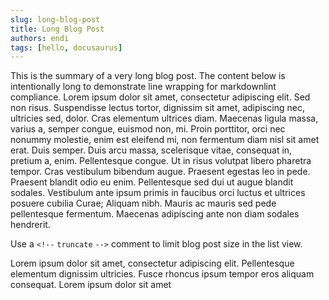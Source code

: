 ```yaml
---
slug: long-blog-post
title: Long Blog Post
authors: endi
tags: [hello, docusaurus]
---
```


This is the summary of a very long blog post. The content below is intentionally
long to demonstrate line wrapping for markdownlint compliance. Lorem ipsum dolor
sit amet, consectetur adipiscing elit. Sed non risus. Suspendisse lectus tortor,
dignissim sit amet, adipiscing nec, ultricies sed, dolor. Cras elementum ultrices
diam. Maecenas ligula massa, varius a, semper congue, euismod non, mi. Proin
porttitor, orci nec nonummy molestie, enim est eleifend mi, non fermentum diam
nisl sit amet erat. Duis semper. Duis arcu massa, scelerisque vitae, consequat in,
pretium a, enim. Pellentesque congue. Ut in risus volutpat libero pharetra tempor.
Cras vestibulum bibendum augue. Praesent egestas leo in pede. Praesent blandit
odio eu enim. Pellentesque sed dui ut augue blandit sodales. Vestibulum ante ipsum
primis in faucibus orci luctus et ultrices posuere cubilia Curae; Aliquam nibh.
Mauris ac mauris sed pede pellentesque fermentum. Maecenas adipiscing ante non
diam sodales hendrerit.

Use a `<!--` `truncate` `-->` comment to limit blog post size in the list view.

<!-- truncate -->

Lorem ipsum dolor sit amet, consectetur adipiscing elit.
Pellentesque elementum dignissim ultricies.
Fusce rhoncus ipsum tempor eros aliquam consequat.
Lorem ipsum dolor sit amet
